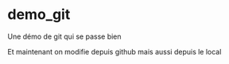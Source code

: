 # demo_git
Une démo de git qui se passe bien

Et maintenant on modifie depuis github
mais aussi depuis le local
